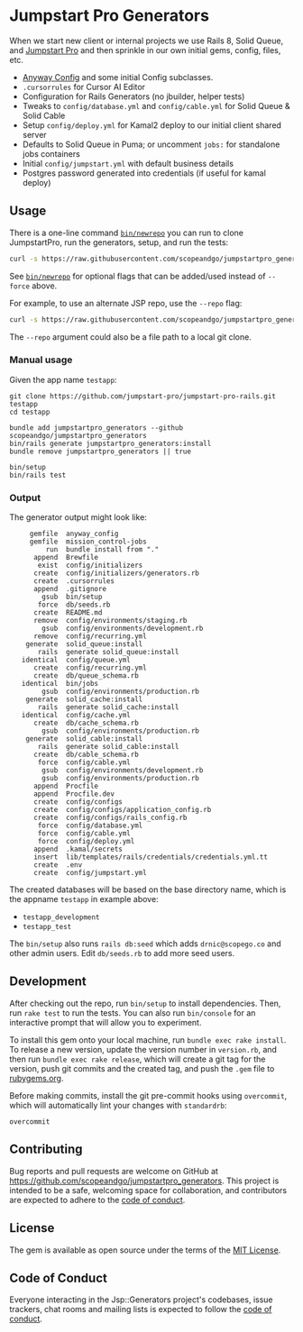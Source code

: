 # Jumpstart Pro Generators

When we start new client or internal projects we use Rails 8, Solid Queue, and [Jumpstart Pro](https://jumpstartrails.com/) and then sprinkle in our own initial gems, config, files, etc.

* [Anyway Config](https://github.com/palkan/anyway_config/) and some initial Config subclasses.
* `.cursorrules` for Cursor AI Editor
* Configuration for Rails Generators (no jbuilder, helper tests)
* Tweaks to `config/database.yml` and `config/cable.yml` for Solid Queue & Solid Cable
* Setup `config/deploy.yml` for Kamal2 deploy to our initial client shared server
* Defaults to Solid Queue in Puma; or uncomment `jobs:` for standalone jobs containers
* Initial `config/jumpstart.yml` with default business details
* Postgres password generated into credentials (if useful for kamal deploy)

## Usage

There is a one-line command [`bin/newrepo`](bin/newrepo) you can run to clone JumpstartPro, run the generators, setup, and run the tests:

```bash
curl -s https://raw.githubusercontent.com/scopeandgo/jumpstartpro_generators/refs/heads/develop/bin/newrepo | bash -s -- testapp --force
```

See [`bin/newrepo`](bin/newrepo) for optional flags that can be added/used instead of `--force` above.

For example, to use an alternate JSP repo, use the `--repo` flag:

```bash
curl -s https://raw.githubusercontent.com/scopeandgo/jumpstartpro_generators/refs/heads/develop/bin/newrepo | bash -s -- testapp --force --repo https://github.com/scopeandgo/jumpstart-pro.git
```

The `--repo` argument could also be a file path to a local git clone.

### Manual usage

Given the app name `testapp`:

```plain
git clone https://github.com/jumpstart-pro/jumpstart-pro-rails.git testapp
cd testapp

bundle add jumpstartpro_generators --github scopeandgo/jumpstartpro_generators
bin/rails generate jumpstartpro_generators:install
bundle remove jumpstartpro_generators || true

bin/setup
bin/rails test
```

### Output

The generator output might look like:

```plain
     gemfile  anyway_config
     gemfile  mission_control-jobs
         run  bundle install from "."
      append  Brewfile
       exist  config/initializers
      create  config/initializers/generators.rb
      create  .cursorrules
      append  .gitignore
        gsub  bin/setup
       force  db/seeds.rb
      create  README.md
      remove  config/environments/staging.rb
        gsub  config/environments/development.rb
      remove  config/recurring.yml
    generate  solid_queue:install
       rails  generate solid_queue:install
   identical  config/queue.yml
      create  config/recurring.yml
      create  db/queue_schema.rb
   identical  bin/jobs
        gsub  config/environments/production.rb
    generate  solid_cache:install
       rails  generate solid_cache:install
   identical  config/cache.yml
      create  db/cache_schema.rb
        gsub  config/environments/production.rb
    generate  solid_cable:install
       rails  generate solid_cable:install
      create  db/cable_schema.rb
       force  config/cable.yml
        gsub  config/environments/development.rb
        gsub  config/environments/production.rb
      append  Procfile
      append  Procfile.dev
      create  config/configs
      create  config/configs/application_config.rb
      create  config/configs/rails_config.rb
       force  config/database.yml
       force  config/cable.yml
       force  config/deploy.yml
      append  .kamal/secrets
      insert  lib/templates/rails/credentials/credentials.yml.tt
      create  .env
      create  config/jumpstart.yml
```

The created databases will be based on the base directory name, which is the appname `testapp` in example above:

* `testapp_development`
* `testapp_test`

The `bin/setup` also runs `rails db:seed` which adds `drnic@scopego.co` and other admin users. Edit `db/seeds.rb` to add more seed users.

## Development

After checking out the repo, run `bin/setup` to install dependencies. Then, run `rake test` to run the tests. You can also run `bin/console` for an interactive prompt that will allow you to experiment.

To install this gem onto your local machine, run `bundle exec rake install`. To release a new version, update the version number in `version.rb`, and then run `bundle exec rake release`, which will create a git tag for the version, push git commits and the created tag, and push the `.gem` file to [rubygems.org](https://rubygems.org).

Before making commits, install the git pre-commit hooks using `overcommit`, which will automatically lint your changes with `standardrb`:

```plain
overcommit
```

## Contributing

Bug reports and pull requests are welcome on GitHub at <https://github.com/scopeandgo/jumpstartpro_generators>. This project is intended to be a safe, welcoming space for collaboration, and contributors are expected to adhere to the [code of conduct](https://github.com/scopeandgo/jumpstartpro_generators/blob/develop/CODE_OF_CONDUCT.md).

## License

The gem is available as open source under the terms of the [MIT License](https://opensource.org/licenses/MIT).

## Code of Conduct

Everyone interacting in the Jsp::Generators project's codebases, issue trackers, chat rooms and mailing lists is expected to follow the [code of conduct](https://github.com/scopeandgo/jumpstartpro_generators/blob/develop/CODE_OF_CONDUCT.md).
